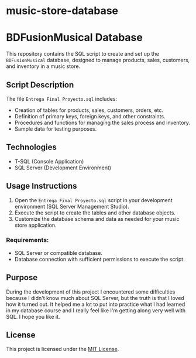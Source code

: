 # music-store-database
# BDFusionMusical Database

This repository contains the SQL script to create and set up the `BDFusionMusical` database, designed to manage products, sales, customers, and inventory in a music store.

## Script Description
The file `Entrega Final Proyecto.sql` includes:
- Creation of tables for products, sales, customers, orders, etc.
- Definition of primary keys, foreign keys, and other constraints.
- Procedures and functions for managing the sales process and inventory.
- Sample data for testing purposes.

## Technologies
- T-SQL (Console Application)
- SQL Server (Development Environment)

## Usage Instructions
1. Open the `Entrega Final Proyecto.sql` script in your development environment (SQL Server Management Studio).
2. Execute the script to create the tables and other database objects.
3. Customize the database schema and data as needed for your music store application.

### Requirements:
- SQL Server or compatible database.
- Database connection with sufficient permissions to execute the script.

## Purpose
During the development of this project I encountered some difficulties because I didn't know much about SQL Server, but the truth is that I loved how it turned out. 
It helped me a lot to put into practice what I had learned in my database course and I really feel like I'm getting along very well with SQL. 
I hope you like it.

## License
This project is licensed under the [MIT License](LICENSE).


